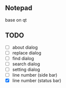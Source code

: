 ## Notepad
base on qt 

## TODO
- [ ] about dialog 
- [ ] replace dialog
- [ ] find dialog 
- [ ] search dialog 
- [ ] setting dialog 
- [ ] line number (side bar)
- [x] line number (status bar)
